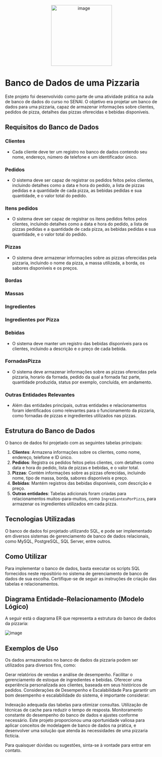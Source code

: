 
<div align="center">
  <img src="https://github.com/BrennonMeireles/database-pizzaria/assets/141636246/7acdad21-fd66-4bf5-9c8f-bc240a228c77" alt="image" width="200px">
</div>

# Banco de Dados de uma Pizzaria

Este projeto foi desenvolvido como parte de uma atividade prática na aula de banco de dados do curso no SENAI. O objetivo era projetar um banco de dados para uma pizzaria, capaz de armazenar informações sobre clientes, pedidos de pizza, detalhes das pizzas oferecidas e bebidas disponíveis.

## Requisitos do Banco de Dados

### Clientes
- Cada cliente deve ter um registro no banco de dados contendo seu nome, endereço, número de telefone e um identificador único.

### Pedidos
- O sistema deve ser capaz de registrar os pedidos feitos pelos clientes, incluindo detalhes como a data e hora do pedido, a lista de pizzas pedidas e a quantidade de cada pizza, as bebidas pedidas e sua quantidade, e o valor total do pedido.

### Itens pedidos
- O sistema deve ser capaz de registrar os itens pedidos feitos pelos clientes, incluindo detalhes como a data e hora do pedido, a lista de pizzas pedidas e a quantidade de cada pizza, as bebidas pedidas e sua quantidade, e o valor total do pedido.

### Pizzas
- O sistema deve armazenar informações sobre as pizzas oferecidas pela pizzaria, incluindo o nome da pizza, a massa utilizada, a borda, os sabores disponíveis e os preços.

### Bordas

### Massas

### Ingredientes

### Ingredientes por Pizza

### Bebidas
- O sistema deve manter um registro das bebidas disponíveis para os clientes, incluindo a descrição e o preço de cada bebida.

### FornadasPizza
- O sistema deve armazenar informações sobre as pizzas oferecidas pela pizzaria, horario da fornada, pedido da qual a fornada faz parte, quantidade produzida, status por exemplo, concluída, em andamento.

### Outras Entidades Relevantes
- Além das entidades principais, outras entidades e relacionamentos foram identificados como relevantes para o funcionamento da pizzaria, como fornadas de pizzas e ingredientes utilizados nas pizzas.

## Estrutura do Banco de Dados

O banco de dados foi projetado com as seguintes tabelas principais:

1. **Clientes**: Armazena informações sobre os clientes, como nome, endereço, telefone e ID único.
2. **Pedidos**: Registra os pedidos feitos pelos clientes, com detalhes como data e hora do pedido, lista de pizzas e bebidas, e o valor total.
3. **Pizzas**: Contém informações sobre as pizzas oferecidas, incluindo nome, tipo de massa, borda, sabores disponíveis e preço.
4. **Bebidas**: Mantém registros das bebidas disponíveis, com descrição e preço.
5. **Outras entidades**: Tabelas adicionais foram criadas para relacionamentos muitos-para-muitos, como `IngredientesPorPizza`, para armazenar os ingredientes utilizados em cada pizza.

## Tecnologias Utilizadas

O banco de dados foi projetado utilizando SQL, e pode ser implementado em diversos sistemas de gerenciamento de banco de dados relacionais, como MySQL, PostgreSQL, SQL Server, entre outros.

## Como Utilizar

Para implementar o banco de dados, basta executar os scripts SQL fornecidos neste repositório no sistema de gerenciamento de banco de dados de sua escolha. Certifique-se de seguir as instruções de criação das tabelas e relacionamentos.

## Diagrama Entidade-Relacionamento (Modelo Lógico)
A seguir está o diagrama ER que representa a estrutura do banco de dados da pizzaria:

![image](https://github.com/BrennonMeireles/database-pizzaria/assets/141636246/5fc73a04-b02f-459e-8614-b3a38757c711)

## Exemplos de Uso
Os dados armazenados no banco de dados da pizzaria podem ser utilizados para diversos fins, como:

Gerar relatórios de vendas e análise de desempenho.
Facilitar o gerenciamento de estoque de ingredientes e bebidas.
Oferecer uma experiência personalizada aos clientes, baseada em seus históricos de pedidos.
Considerações de Desempenho e Escalabilidade
Para garantir um bom desempenho e escalabilidade do sistema, é importante considerar:

Indexação adequada das tabelas para otimizar consultas.
Utilização de técnicas de cache para reduzir o tempo de resposta.
Monitoramento constante do desempenho do banco de dados e ajustes conforme necessário.
Este projeto proporcionou uma oportunidade valiosa para aplicar conceitos de modelagem de banco de dados na prática, e desenvolver uma solução que atenda às necessidades de uma pizzaria fictícia.

Para quaisquer dúvidas ou sugestões, sinta-se à vontade para entrar em contato.

